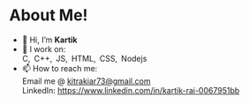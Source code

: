 # <h1>About Me!</h1>
- 👋 Hi, I’m <span><b>Kartik</b></span>
- 🌱 I work on:
         <div>
        <span style="margin-right:3px;">C, </span>
        <span style="margin-right:3px;">C++, </span>
        <span style="margin-right:3px;">JS, </span>
        <span style="margin-right:3px;">HTML, </span>
        <span style="margin-right:3px;">CSS, </span>
        <span style="margin-right:3px;">Nodejs</span>
         </div>
- 📫 How to reach me:
         <div>Email me @ kitrakiar73@gmail.com</div>
         <div>LinkedIn: https://www.linkedin.com/in/kartik-rai-0067951bb</div>
  
